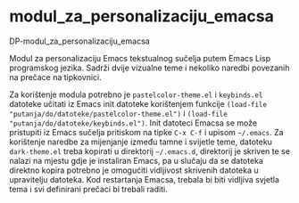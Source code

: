 # modul_za_personalizaciju_emacsa
DP-modul_za_personalizaciju_emacsa

Modul za personalizaciju Emacs tekstualnog sučelja putem Emacs Lisp programskog jezika. Sadrži dvije vizualne teme i nekoliko naredbi povezanih na prečace na tipkovnici. 

Za korištenje modula potrebno je ```pastelcolor-theme.el``` i ```keybinds.el``` datoteke učitati iz Emacs init datoteke korištenjem funkcije ```(load-file "putanja/do/datoteke/pastelcolor-theme.el")``` i ```(load-file "putanja/do/datoteke/keybinds.el")```. Init datoteci Emacsa se može pristupiti iz Emacs sučelja pritiskom na tipke ```C-x C-f``` i upisom ```~/.emacs```. 
Za korištenje naredbe za mijenjanje između tamne i svijetle teme, datoteku ```dark-theme.el``` treba kopirati u direktorij ```~/.emacs.d```, direktorij je skriven te se nalazi na mjestu gdje je instaliran Emacs, pa u slučaju da se datoteka direktno kopira potrebno je omogućiti vidljivost skrivenih datoteka u upravitelju datoteka. Kod restartanja Emacsa, trebala bi biti vidljiva svjetla tema i svi definirani prečaci bi trebali raditi. 
